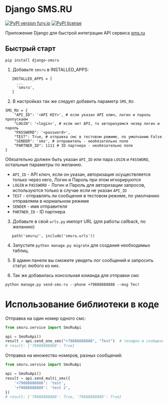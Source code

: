 # Django SMS.RU

[![PyPI version fury.io](https://badge.fury.io/py/django-smsru.svg)](https://pypi.org/project/django-smsru/)
[![PyPI license](https://img.shields.io/pypi/l/django-smsru.svg)](https://pypi.python.org/pypi/django-smsru/)

Приложение Django для быстрой интеграции API сервиса [sms.ru](https://sms.ru/?panel=api)

Быстрый старт
---------------

`pip install django-smsru`

1. Добавьте `smsru` в INSTALLED_APPS:

```
   INSTALLED_APPS = [
     ...
     'smsru',
   ]
```

2. В настройках так же следует добавить параметр `SMS_RU`:

```
SMS_RU = {
    "API_ID": '<API KEY>', # если указан API ключ, логин и пароль пропускаем
    "LOGIN": '<login>', # если нет API, то авторизуемся чезер логин и пароль
    "PASSWORD": '<password>',
    "TEST": True, # отправка смс в тестовом режиме, по умолчанию False
    "SENDER": 'sms', # отправитель - необязательно поле
    "PARTNER_ID": 1111 # ID партнера - необязательно поле
}
```

Обязательно должен быть указан `API_ID` или пара `LOGIN` и `PASSWORD`, остальные параметры по желанию.

- `API_ID` - API ключ, если он указан, авторизация осуществляется только через него, Логин и Пароль при этом
  игнорируются
- `LOGIN` и `PASSWORD` - Логин и Пароль для авторизации запросов, используются только в случае если не указан `API_ID`
- `TEST` - отправлять ли сообщения в тестовом режиме, по умолчанию отправляем в нормальном режиме
- `SENDER` - имя отправителя
- `PARTNER_ID` - ID партнера

3. Добавьте в свой `urls.py` импорт URL (для работы callback, по желанию):

```
   path('smsru/', include('smsru.urls'))
```

4. Запустите ``python manage.py migrate`` для создания необходимых таблиц.

5. В админ панели вы сможете увидеть лог сообщений и запросить статус любого из них.

6. Так же добавилась консольная команда для отправки смс

```
python manage.py send-sms-ru --phone +79888888888 --msg Тест
```

# Использование библиотеки в коде

Отправка на один номер одного смс:

```python
from smsru.service import SmsRuApi

api = SmsRuApi()
result = api.send_one_sms("+79888888888", "Test")  # телефон и сообщение
# result: {'79888888888': True}
```

Отправка на множество номеров, разных сообщений:

```python
from smsru.service import SmsRuApi

api = SmsRuApi()
result = api.send_multi_sms({
    '+79888888888': 'test',
    '+79888888889': 'test 2',
})
# result: {'79888888888': True, '79888888889': True}
```